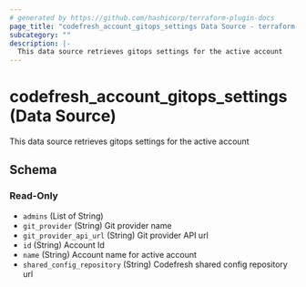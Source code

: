 ```yaml
---
# generated by https://github.com/hashicorp/terraform-plugin-docs
page_title: "codefresh_account_gitops_settings Data Source - terraform-provider-codefresh"
subcategory: ""
description: |-
  This data source retrieves gitops settings for the active account
---
```


# codefresh_account_gitops_settings (Data Source)

This data source retrieves gitops settings for the active account



<!-- schema generated by tfplugindocs -->
## Schema

### Read-Only

- `admins` (List of String)
- `git_provider` (String) Git provider name
- `git_provider_api_url` (String) Git provider API url
- `id` (String) Account Id
- `name` (String) Account name for active account
- `shared_config_repository` (String) Codefresh shared config repository url


